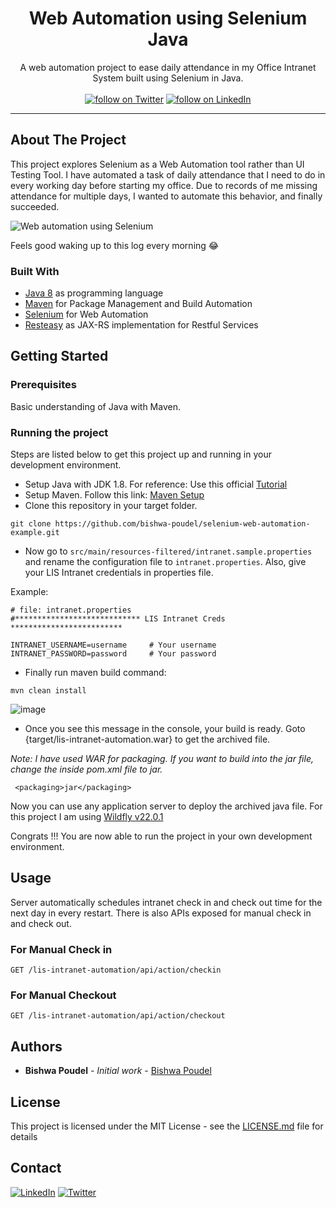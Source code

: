 <!-- PROJECT HEADER -->
<p align="center">
  <!--PROJECT TITLE AND DESCRIPTION -->
 <h1 align="center">Web Automation using Selenium Java</h1>

  <p align="center">
    A web automation project to ease daily attendance in my Office Intranet System built using Selenium in Java.
    <br /><br/>
    <a href="https://www.linkedin.com/in/bishwapoudel/">
        <img src="https://img.shields.io/badge/-LinkedIn-black.svg?style=for-the-badge&logo=linkedin&colorB=555"
            alt="follow on Twitter"></a>
    <a href="https://twitter.com/intent/follow?screen_name=_bishwapoudel">
        <img src="https://img.shields.io/twitter/follow/_bishwapoudel?style=for-the-badge&logo=twitter"
            alt="follow on LinkedIn"></a>

  </p>
</p>
<hr>

<!-- ABOUT THE PROJECT -->

## About The Project
This project explores Selenium as a Web Automation tool rather than UI Testing Tool. I have automated a task of daily attendance that I need to do in every working day before starting my office. Due to records of me missing attendance for multiple days, I wanted to automate this behavior, and finally succeeded.

![Web automation using Selenium](https://user-images.githubusercontent.com/16562819/108623847-4a304e80-7469-11eb-965e-13b8efdce54e.png)

Feels good waking up to this log every morning 😂


### Built With
* [Java 8](https://www.oracle.com/java/technologies/javase/javase-jdk8-downloads.html) as programming language
* [Maven](https://maven.apache.org/) for Package Management and Build Automation
* [Selenium](https://www.selenium.dev/) for Web Automation
* [Resteasy](https://resteasy.github.io/) as JAX-RS implementation for Restful Services 

<!-- GETTING STARTED -->
## Getting Started

### Prerequisites
  Basic understanding of Java with Maven.

### Running the project
Steps are listed below to get this project up and running in your development environment.
* Setup Java with JDK 1.8. For reference: Use this official [Tutorial](https://docs.oracle.com/javase/10/install/installation-jdk-and-jre-microsoft-windows-platforms.htm)
* Setup Maven. Follow this link: [Maven Setup](https://maven.apache.org/install.html) 
* Clone this repository in your target folder.
```
git clone https://github.com/bishwa-poudel/selenium-web-automation-example.git
```
* Now go to `src/main/resources-filtered/intranet.sample.properties` and rename the configuration file to `intranet.properties`. Also, give your LIS Intranet credentials in properties file.

Example:
```
# file: intranet.properties
#**************************** LIS Intranet Creds *************************

INTRANET_USERNAME=username     # Your username
INTRANET_PASSWORD=password     # Your password
```

* Finally run maven build command:

```
mvn clean install
```

![image](https://user-images.githubusercontent.com/16562819/108626213-270c9b80-7477-11eb-8988-d36f9f60f0fc.png)

* Once you see this message in the console, your build is ready. Goto {target/lis-intranet-automation.war} to get the archived file.

_Note: I have used WAR for packaging. If you want to build into the jar file, change the <packaging> inside pom.xml file to jar._

```
 <packaging>jar</packaging>
```

Now you can use any application server to deploy the archived java file. For this project I am using [Wildfly v22.0.1](https://www.wildfly.org/) 

Congrats !!! You are now able to run the project in your own development environment. 

## Usage
Server automatically schedules intranet check in and check out time for the next day in every restart. There is also APIs exposed for manual check in and check out.

### For Manual Check in
```http
GET /lis-intranet-automation/api/action/checkin
```

### For Manual Checkout
```http
GET /lis-intranet-automation/api/action/checkout
```

## Authors

* **Bishwa Poudel** - *Initial work* - [Bishwa Poudel](https://github.com/bishwa-poudel)

## License

This project is licensed under the MIT License - see the [LICENSE.md](LICENSE.md) file for details


## Contact
[![LinkedIn][linkedin-shield]][linkedin-url] [![Twitter][twitter-shield]][twitter-url]

<!-- MARKDOWN LINKS & IMAGES -->
<!-- https://www.markdownguide.org/basic-syntax/#reference-style-links -->

[linkedin-shield]: https://img.shields.io/badge/-LinkedIn-black.svg?style=for-the-badge&logo=linkedin&colorB=555
[linkedin-url]: https://www.linkedin.com/in/bishwapoudel/
[twitter-shield]: https://img.shields.io/twitter/url/https/twitter.com/cloudposse.svg?style=for-the-badge&logo=twitter&colorB=555&label=Twitter
[twitter-url]: https://twitter.com/_bishwapoudel
